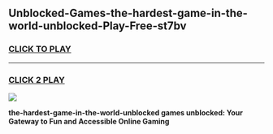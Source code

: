
## Unblocked-Games-the-hardest-game-in-the-world-unblocked-Play-Free-st7bv
<h3>
<a href="https://premium76.site?title=the-hardest-game-in-the-world-unblocked&ref=18A1">CLICK TO PLAY</a></h3>
<hr>

<h3>
<a href="https://premium76.site?title=the-hardest-game-in-the-world-unblocked&ref=18A1">CLICK 2 PLAY</a>
  
</h3>

<a href="https://premium76.site?title=the-hardest-game-in-the-world-unblocked&ref=18A1"><img src="https://clearcache.store/games.png"></a>


**the-hardest-game-in-the-world-unblocked games unblocked: Your Gateway to Fun and Accessible Online Gaming**
